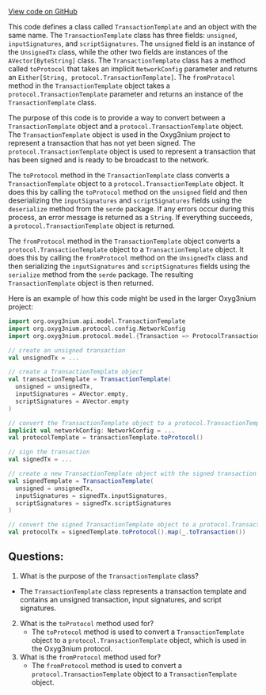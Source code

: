 [View code on GitHub](https://github.com/oxyg3nium/oxyg3nium/api/src/main/scala/org/oxyg3nium/api/model/TransactionTemplate.scala)

This code defines a class called `TransactionTemplate` and an object with the same name. The `TransactionTemplate` class has three fields: `unsigned`, `inputSignatures`, and `scriptSignatures`. The `unsigned` field is an instance of the `UnsignedTx` class, while the other two fields are instances of the `AVector[ByteString]` class. The `TransactionTemplate` class has a method called `toProtocol` that takes an implicit `NetworkConfig` parameter and returns an `Either[String, protocol.TransactionTemplate]`. The `fromProtocol` method in the `TransactionTemplate` object takes a `protocol.TransactionTemplate` parameter and returns an instance of the `TransactionTemplate` class.

The purpose of this code is to provide a way to convert between a `TransactionTemplate` object and a `protocol.TransactionTemplate` object. The `TransactionTemplate` object is used in the Oxyg3nium project to represent a transaction that has not yet been signed. The `protocol.TransactionTemplate` object is used to represent a transaction that has been signed and is ready to be broadcast to the network.

The `toProtocol` method in the `TransactionTemplate` class converts a `TransactionTemplate` object to a `protocol.TransactionTemplate` object. It does this by calling the `toProtocol` method on the `unsigned` field and then deserializing the `inputSignatures` and `scriptSignatures` fields using the `deserialize` method from the `serde` package. If any errors occur during this process, an error message is returned as a `String`. If everything succeeds, a `protocol.TransactionTemplate` object is returned.

The `fromProtocol` method in the `TransactionTemplate` object converts a `protocol.TransactionTemplate` object to a `TransactionTemplate` object. It does this by calling the `fromProtocol` method on the `UnsignedTx` class and then serializing the `inputSignatures` and `scriptSignatures` fields using the `serialize` method from the `serde` package. The resulting `TransactionTemplate` object is then returned.

Here is an example of how this code might be used in the larger Oxyg3nium project:

```scala
import org.oxyg3nium.api.model.TransactionTemplate
import org.oxyg3nium.protocol.config.NetworkConfig
import org.oxyg3nium.protocol.model.{Transaction => ProtocolTransaction}

// create an unsigned transaction
val unsignedTx = ...

// create a TransactionTemplate object
val transactionTemplate = TransactionTemplate(
  unsigned = unsignedTx,
  inputSignatures = AVector.empty,
  scriptSignatures = AVector.empty
)

// convert the TransactionTemplate object to a protocol.TransactionTemplate object
implicit val networkConfig: NetworkConfig = ...
val protocolTemplate = transactionTemplate.toProtocol()

// sign the transaction
val signedTx = ...

// create a new TransactionTemplate object with the signed transaction
val signedTemplate = TransactionTemplate(
  unsigned = unsignedTx,
  inputSignatures = signedTx.inputSignatures,
  scriptSignatures = signedTx.scriptSignatures
)

// convert the signed TransactionTemplate object to a protocol.Transaction object
val protocolTx = signedTemplate.toProtocol().map(_.toTransaction())
```
## Questions: 
 1. What is the purpose of the `TransactionTemplate` class?
   - The `TransactionTemplate` class represents a transaction template and contains an unsigned transaction, input signatures, and script signatures.
2. What is the `toProtocol` method used for?
   - The `toProtocol` method is used to convert a `TransactionTemplate` object to a `protocol.TransactionTemplate` object, which is used in the Oxyg3nium protocol.
3. What is the `fromProtocol` method used for?
   - The `fromProtocol` method is used to convert a `protocol.TransactionTemplate` object to a `TransactionTemplate` object.